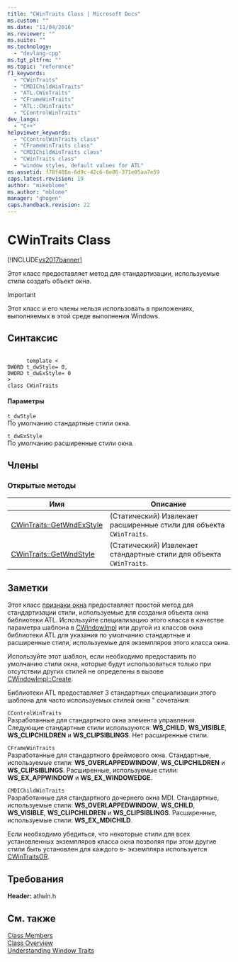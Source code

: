 ```yaml
---
title: "CWinTraits Class | Microsoft Docs"
ms.custom: ""
ms.date: "11/04/2016"
ms.reviewer: ""
ms.suite: ""
ms.technology: 
  - "devlang-cpp"
ms.tgt_pltfrm: ""
ms.topic: "reference"
f1_keywords: 
  - "CWinTraits"
  - "CMDIChildWinTraits"
  - "ATL.CWinTraits"
  - "CFrameWinTraits"
  - "ATL::CWinTraits"
  - "CControlWinTraits"
dev_langs: 
  - "C++"
helpviewer_keywords: 
  - "CControlWinTraits class"
  - "CFrameWinTraits class"
  - "CMDIChildWinTraits class"
  - "CWinTraits class"
  - "window styles, default values for ATL"
ms.assetid: f78f486e-6d9c-42c6-8e86-371e05aa7e59
caps.latest.revision: 19
author: "mikeblome"
ms.author: "mblome"
manager: "ghogen"
caps.handback.revision: 22
---
```

# CWinTraits Class
[!INCLUDE[vs2017banner](../../assembler/inline/includes/vs2017banner.md)]

Этот класс предоставляет метод для стандартизации, используемые стили создать объект окна.  
  
> [!IMPORTANT]
>  Этот класс и его члены нельзя использовать в приложениях, выполняемых в этой среде выполнения Windows.  
  
## Синтаксис  
  
```  
  
      template <  
DWORD t_dwStyle= 0,  
DWORD t_dwExStyle= 0  
>  
class CWinTraits  
```  
  
#### Параметры  
 `t_dwStyle`  
 По умолчанию стандартные стили окна.  
  
 `t_dwExStyle`  
 По умолчанию расширенные стили окна.  
  
## Члены  
  
### Открытые методы  
  
|Имя|Описание|  
|---------|--------------|  
|[CWinTraits::GetWndExStyle](../Topic/CWinTraits::GetWndExStyle.md)|\(Статический\) Извлекает расширенные стили для объекта `CWinTraits`.|  
|[CWinTraits::GetWndStyle](../Topic/CWinTraits::GetWndStyle.md)|\(Статический\) Извлекает стандартные стили для объекта `CWinTraits`.|  
  
## Заметки  
 Этот класс [признаки окна](../../atl/understanding-window-traits.md) предоставляет простой метод для стандартизации стили, используемые для создания объекта окна библиотеки ATL.  Используйте специализацию этого класса в качестве параметра шаблона в [CWindowImpl](../Topic/CWindowImpl%20Class.md) или другой из классов окна библиотеки ATL для указания по умолчанию стандартные и расширенные стили, используемые для экземпляров этого класса окна.  
  
 Используйте этот шаблон, если необходимо предоставить по умолчанию стили окна, которые будут использоваться только при отсутствии других стилей не определены в вызове [CWindowImpl::Create](../Topic/CWindowImpl::Create.md).  
  
 Библиотеки ATL предоставляет 3 стандартных специализации этого шаблона для часто используемых стилей окна " сочетания:  
  
 `CControlWinTraits`  
 Разработанные для стандартного окна элемента управления.  Следующие стандартные стили используются: **WS\_CHILD**, **WS\_VISIBLE**, **WS\_CLIPCHILDREN** и **WS\_CLIPSIBLINGS**.  Нет расширенные стили.  
  
 `CFrameWinTraits`  
 Разработанные для стандартного фреймового окна.  Стандартные, используемые стили: **WS\_OVERLAPPEDWINDOW**, **WS\_CLIPCHILDREN** и **WS\_CLIPSIBLINGS**.  Расширенные, используемые стили: **WS\_EX\_APPWINDOW** и **WS\_EX\_WINDOWEDGE**.  
  
 `CMDIChildWinTraits`  
 Разработанные для стандартного дочернего окна MDI.  Стандартные, используемые стили: **WS\_OVERLAPPEDWINDOW**, **WS\_CHILD**, **WS\_VISIBLE**, **WS\_CLIPCHILDREN** и **WS\_CLIPSIBLINGS**.  Расширенные, используемые стили: **WS\_EX\_MDICHILD**.  
  
 Если необходимо убедиться, что некоторые стили для всех установленных экземпляров класса окна позволяя при этом другие стили быть установлен для каждого в\- экземпляра используется [CWinTraitsOR](../../atl/reference/cwintraitsor-class.md).  
  
## Требования  
 **Header:**  atlwin.h  
  
## См. также  
 [Class Members](http://msdn.microsoft.com/ru-ru/dbe6a147-3f01-4aea-a3fb-fe6ebadc31f8)   
 [Class Overview](../../atl/atl-class-overview.md)   
 [Understanding Window Traits](../../atl/understanding-window-traits.md)